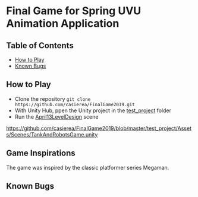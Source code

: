 

# Final Game for Spring UVU Animation Application

## Table of Contents
- [How to Play]() 
- [Known Bugs]()

## How to Play
- Clone the repository `git clone https://github.com/casierea/FinalGame2019.git`
- With Unity Hub, ppen the Unity project in the [test_project](https://github.com/casierea/FinalGame2019/tree/master/test_project) folder
- Run the [April13LevelDesign](https://github.com/casierea/FinalGame2019/blob/master/test_project/Assets/Scenes/TankAndRobotsGame.unity) scene

https://github.com/casierea/FinalGame2019/blob/master/test_project/Assets/Scenes/TankAndRobotsGame.unity
 
## Game Inspirations
The game was inspired by the classic platformer series Megaman.

## Known Bugs
